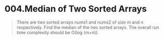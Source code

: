 004.Median of Two Sorted Arrays
===========================
> There are two sorted arrays nums1 and nums2 of size m and n respectively. Find the median of the two sorted arrays. The overall run time complexity should be O(log (m+n)).
